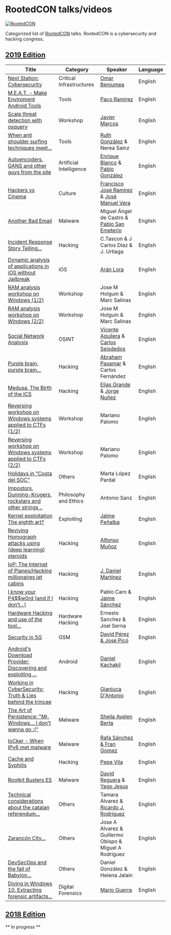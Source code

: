 RootedCON talks/videos
==================
[![RootedCON](https://i.imgur.com/oaA9kx9.png)](https://github.com/PaulSec/awesome-sec-talks)

Categorized list of [RootedCON](https://www.rootedcon.com) talks. RootedCON is a cybersecurity and hacking congress.


## [2019 Edition](https://www.youtube.com/watch?v=p-B5Ji7hxDY&list=PLUOjNfYgonUtOMnisYyxpsthjBmIfgV6P)

Title | Category | Speaker | Language
--- | --- | --- | ---
| [Next Station: Cybersecurity](https://youtu.be/BqS66wKuN3A)  | Critical Infrastructures | [Omar Benjumea](https://twitter.com/omarbenjumea) | English |
| [M.E.A.T. - Make Enviroment Android Tools](https://youtu.be/p-B5Ji7hxDY) | Tools | [Paco Ramirez](https://twitter.com/pacoraml) | English |
| [Scale threat detection with osquery](https://youtu.be/lZeP7Ad5xu8) | Workshop | [Javier Marcos](https://twitter.com/javutin) | English |
| [When anti shoulder surfing techniques meet...](https://youtu.be/gkslneAefm0) | Tools | [Ruth González](https://twitter.com/ruthgnz) & Nerea Sainz | English |
| [Autoencoders, GANS and other guys from the pile](https://youtu.be/eczjd7ou-Ag) | Artificial Intelligence | [Enrique Blanco](https://twitter.com/eblanco_h) & [Pablo González](https://twitter.com/pablogonzalespe) | English |
| [Hackers vs Cinema](https://youtu.be/_HbouO-IrSg) | Culture | [Francisco José Ramírez](https://twitter.com/CyberHadesblog) & [José Manuel Vera](https://twitter.com/jmveraortiz) | English |
| [Another Bad Email](https://youtu.be/YKA4Mro3INc) | Malware | Miguel Ángel de Castro & [Pablo San Emeterio](https://twitter.com/psaneme) | English |
| [Incident Response Story Telling...](https://youtu.be/XfvZMVQISko) | Hacking | C.Tascon & J Carlos Diaz & J. Urtiaga | English |
| [Dynamic analysis of applications in iOS without Jailbreak](https://youtu.be/1QTehrKcN_A) | iOS | [Arán Lora](https://twitter.com/4r4nL) | English |
| [RAM analysis workshop on Windows (1/2)]() | Workshop | Jose M Holguin & Marc Salinas | English |
| [RAM analysis workshop on Windows (2/2)](https://youtu.be/x_r4qxHf0FA) | Workshop | Jose M Holguin & Marc Salinas | English |
| [Social Network Analysis](https://youtu.be/vGhQmXvrZ0w) | OSINT | [Vicente Aguilera](https://twitter.com/VAguileraDiaz) & [Carlos Seisdedos](https://twitter.com/CarloSeisdedos) | English |
| [Purple brain, purple brain...](https://youtu.be/sqi_X6WnVEM) | Hacking | [Abraham Pasamar](https://twitter.com/apasamar) & Carlos Fernández | English |
| [Medusa, The Birth of the ICS](https://youtu.be/oHSf4rJR7Js) | Hacking | [Elías Grande](https://twitter.com/3grander) & [Jorge Nuñez](https://twitter.com/jnunezho) | English |
| [Reversing workshop on Windows systems applied to CTFs (1/2)](https://youtu.be/9WZ5R2i5Udw) | Workshop | Mariano Palomo | English |
| [Reversing workshop on Windows systems applied to CTFs (2/2)](https://youtu.be/j17gopZdLL0) | Workshop | Mariano Palomo | English |
| [Holidays in "Costa del SOC"](https://youtu.be/f7TlfA77nFg) | Others | Marta López Pardal | English |
| [Impostors, Dunning-Krugers, rockstars and other strings ..](https://youtu.be/b3rTGoQVojU) | Philosophy and Ethics | Antonio Sanz | English |
| [Kernel exploitation The eighth art?](https://youtu.be/X4m-uFRSwQ4) | Exploiting | [Jaime Peñalba](https://twitter.com/nighterman) | English |
| [Reviving Homograph attacks using (deep learning) steroids](https://youtu.be/WWVGO7noos4) | Hacking | [Alfonso Muñoz](https://twitter.com/mindcrypt) | English |
| [IoP: The Internet of Planes/Hacking millionaires jet cabins](https://youtu.be/W-_CDOUObzc) | Hacking | [J. Daniel Martínez](https://twitter.com/dan1t0) | English |
| [I know your P4$$w0rd (and if I don’t...)](https://youtu.be/TmmoSx05nkI) | Hacking | Pablo Caro & [Jaime Sánchez](https://twitter.com/segofensiva) | English |
| [Hardware Hacking and use of the tool...](https://youtu.be/SZvvUXwkdog) | Hardware Hacking | Ernesto Sanchez & Joel Serna | English |
| [Security in 5G](https://youtu.be/SDzzR1JdK_A) | GSM | [David Pérez & José Picó](https://twitter.com/layakk) | English |
| [Android's Download Provider: Discovering and exploiting ...]() | Android | [Daniel Kachakil](https://twitter.com/Kachakil) | English |
| [Working in CyberSecurity: Truth & Lies behind the trincee](https://youtu.be/PrjhP3B_XMc) | Hacking | [Gianluca D'Antonio](https://twitter.com/infosecadvocate) | English |
| [The Art of Persistence: "Mr. Windows… I don’t wanna go :("](https://youtu.be/J8aMjF78l48) | Malware | [Sheila Ayelen Berta](https://twitter.com/UnaPibaGeek) | English |
| [IoCker - When IPv6 met malware](https://youtu.be/FPwtXiB4EGE) | Malware | [Rafa Sánchez & Fran Gomez](https://twitter.com/mrlooquer) | English |
| [Cache and Syphilis](https://youtu.be/CxRv409y144) | Hacking | [Pepe Vila](https://twitter.com/cgvwzq) | English |
| [Rootkit Busters ES](https://youtu.be/CUy9bJdnCnc) | Malware | [David Reguera](https://twitter.com/fr33project) & [Yago Jesus](https://twitter.com/YJesus) | English |
| [Technical considerations about the catalan referendum...](https://youtu.be/6EMxgAdnRuM) | Others | Tamara Álvarez & [Ricardo J. Rodríguez](https://twitter.com/RicardoJRdez) | English |
| [Zarancón City...](https://youtu.be/3S4hcSZn9ko) | Others | Jose A Alvarez & Guillermo Obispo & Miguel A Rodríguez | English |
| [DevSecOps and the fall of Babylon...](https://youtu.be/23jTfxJRl7A) | Others | Daniel González & Helena Jalain | English |
| [Diving in Windows 10. Extracting forensic artifacts...](https://youtu.be/QfH3XLlKFnQ) | Digital Forensics | [Mario Guerra]() | English |


## [2018 Edition](https://www.youtube.com/watch?v=EvnRabNROeE&list=PLUOjNfYgonUtNVrCihUhvLek6dzQHM04B)

** In progress **

